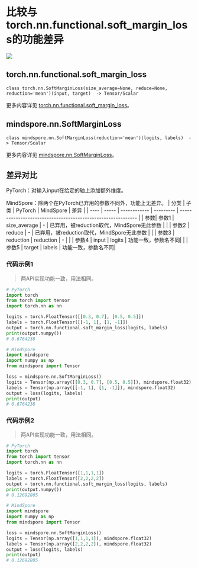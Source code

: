 # 比较与torch.nn.functional.soft_margin_loss的功能差异

<a href="https://gitee.com/mindspore/docs/blob/master/docs/mindspore/source_zh_cn/note/api_mapping/pytorch_diff/SoftMarginLoss.md" target="_blank"><img src="https://mindspore-website.obs.cn-north-4.myhuaweicloud.com/website-images/master/resource/_static/logo_source.png"></a>

## torch.nn.functional.soft_margin_loss

```text
class torch.nn.SoftMarginLoss(size_average=None, reduce=None, reduction='mean')(input, target)  -> Tensor/Scalar
```

更多内容详见 [torch.nn.functional.soft_margin_loss](https://pytorch.org/docs/1.8.1/generated/torch.nn.SoftMarginLoss.html)。

## mindspore.nn.SoftMarginLoss

```text
class mindspore.nn.SoftMarginLoss(reduction='mean')(logits, labels)  -> Tensor/Scalar
```

更多内容详见 [mindspore.nn.SoftMarginLoss](https://www.mindspore.cn/docs/zh-CN/master/api_python/nn/mindspore.nn.SoftMarginLoss.html)。

## 差异对比

PyTorch：对输入input在给定的轴上添加额外维度。

MindSpore：除两个在PyTorch已弃用的参数不同外，功能上无差异。
| 分类 | 子类  | PyTorch      | MindSpore | 差异                                                         |
| ---- | ----- | ------------ | --------- | ------------------------------------------------------------ |
| 参数| 参数1 | size_average | -         | 已弃用，被reduction取代，MindSpore无此参数 |
| | 参数2 | reduce | - | 已弃用，被reduction取代，MindSpore无此参数 |
| | 参数3 | reduction | reduction | - |
| | 参数4 | input | logits | 功能一致，参数名不同|
| | 参数5 | target | labels | 功能一致，参数名不同|

### 代码示例1

> 两API实现功能一致，用法相同。

```python
# PyTorch
import torch
from torch import tensor
import torch.nn as nn

logits = torch.FloatTensor([[0.3, 0.7], [0.5, 0.5]])
labels = torch.FloatTensor([[-1, 1], [1, -1]])
output = torch.nn.functional.soft_margin_loss(logits, labels)
print(output.numpy())
# 0.6764238

# MindSpore
import mindspore
import numpy as np
from mindspore import Tensor

loss = mindspore.nn.SoftMarginLoss()
logits = Tensor(np.array([[0.3, 0.7], [0.5, 0.5]]), mindspore.float32)
labels = Tensor(np.array([[-1, 1], [1, -1]]), mindspore.float32)
output = loss(logits, labels)
print(output)
# 0.6764238
```

### 代码示例2

> 两API实现功能一致，用法相同。

```python
# PyTorch
import torch
from torch import tensor
import torch.nn as nn

logits = torch.FloatTensor([1,1,1,1])
labels = torch.FloatTensor([2,2,2,2])
output = torch.nn.functional.soft_margin_loss(logits, labels)
print(output.numpy())
# 0.12692805

# MindSpore
import mindspore
import numpy as np
from mindspore import Tensor

loss = mindspore.nn.SoftMarginLoss()
logits = Tensor(np.array([1,1,1,1]), mindspore.float32)
labels = Tensor(np.array([2,2,2,2]), mindspore.float32)
output = loss(logits, labels)
print(output)
# 0.12692805
```

